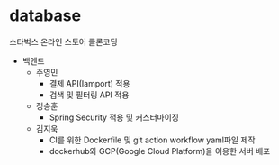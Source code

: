 # database

스타벅스 온라인 스토어 클론코딩

* 백엔드
  * 주영민
    * 결제 API(Iamport) 적용
    * 검색 및 필터링 API 적용
  * 정승훈
    * Spring Security 적용 및 커스터마이징
  * 김지욱
    * CI를 위한 Dockerfile 및 git action workflow yaml파일 제작
    * dockerhub와 GCP(Google Cloud Platform)을 이용한 서버 배포
